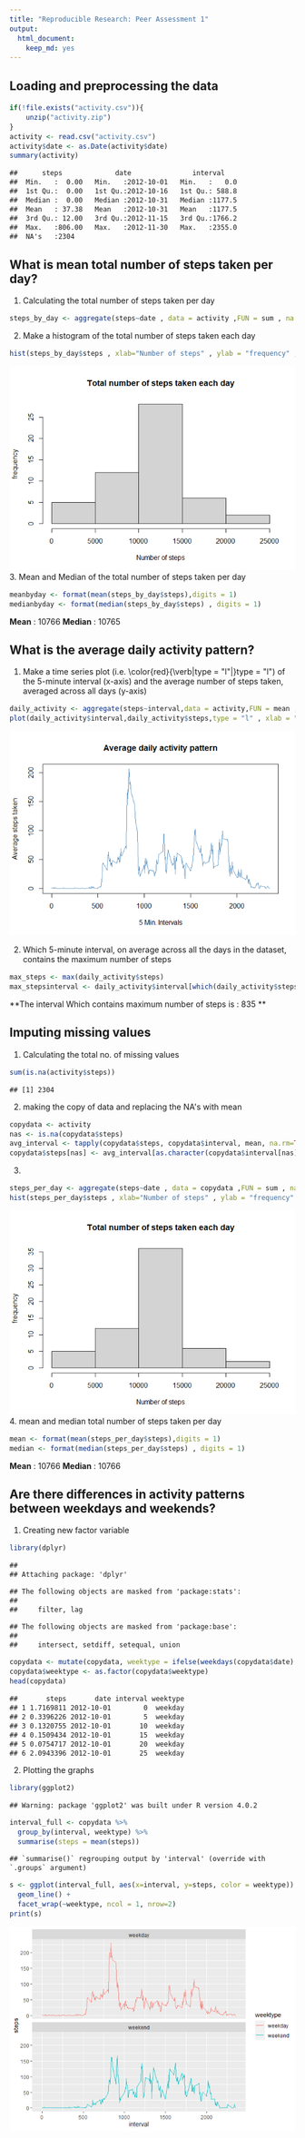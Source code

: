 ```yaml
---
title: "Reproducible Research: Peer Assessment 1"
output: 
  html_document: 
    keep_md: yes
---
```



## Loading and preprocessing the data

```r
if(!file.exists("activity.csv")){
    unzip("activity.zip")
}
activity <- read.csv("activity.csv")
activity$date <- as.Date(activity$date)
summary(activity)
```

```
##      steps             date               interval     
##  Min.   :  0.00   Min.   :2012-10-01   Min.   :   0.0  
##  1st Qu.:  0.00   1st Qu.:2012-10-16   1st Qu.: 588.8  
##  Median :  0.00   Median :2012-10-31   Median :1177.5  
##  Mean   : 37.38   Mean   :2012-10-31   Mean   :1177.5  
##  3rd Qu.: 12.00   3rd Qu.:2012-11-15   3rd Qu.:1766.2  
##  Max.   :806.00   Max.   :2012-11-30   Max.   :2355.0  
##  NA's   :2304
```



## What is mean total number of steps taken per day?
1. Calculating the total number of steps taken per day 

```r
steps_by_day <- aggregate(steps~date , data = activity ,FUN = sum , na.rm = TRUE)
```
2. Make a histogram of the total number of steps taken each day

```r
hist(steps_by_day$steps , xlab="Number of steps" , ylab = "frequency" , main = "Total number of steps taken each day")
```

![](PA1_template_files/figure-html/unnamed-chunk-3-1.png)<!-- -->
3. Mean and Median of the total number of steps taken per day

```r
meanbyday <- format(mean(steps_by_day$steps),digits = 1)
medianbyday <- format(median(steps_by_day$steps) , digits = 1)
```
**Mean** : 10766
**Median** : 10765

## What is the average daily activity pattern?
1. Make a time series plot (i.e. \color{red}{\verb|type = "l"|}type = "l") of the 5-minute interval (x-axis) and the average number of steps taken, averaged across all days (y-axis)

```r
daily_activity <- aggregate(steps~interval,data = activity,FUN = mean , na.rm = TRUE)
plot(daily_activity$interval,daily_activity$steps,type = "l" , xlab = "5 Min. Intervals" , ylab = "Average steps taken" , main = "Average daily activity pattern",col = "steelblue")
```

![](PA1_template_files/figure-html/unnamed-chunk-5-1.png)<!-- -->

2. Which 5-minute interval, on average across all the days in the dataset, contains the maximum number of steps

```r
max_steps <- max(daily_activity$steps)
max_stepsinterval <- daily_activity$interval[which(daily_activity$steps==max_steps)]
```
**The interval Which contains maximum number of steps is : 835 **


## Imputing missing values
1. Calculating the total no. of missing values

```r
sum(is.na(activity$steps))
```

```
## [1] 2304
```
2. making the copy of data and replacing the NA's with mean

```r
copydata <- activity
nas <- is.na(copydata$steps)
avg_interval <- tapply(copydata$steps, copydata$interval, mean, na.rm=TRUE, simplify=TRUE)
copydata$steps[nas] <- avg_interval[as.character(copydata$interval[nas])]
```
3. 

```r
steps_per_day <- aggregate(steps~date , data = copydata ,FUN = sum , na.rm = TRUE)
hist(steps_per_day$steps , xlab="Number of steps" , ylab = "frequency" , main = "Total number of steps taken each day")
```

![](PA1_template_files/figure-html/unnamed-chunk-9-1.png)<!-- -->
4. mean and median total number of steps taken per day

```r
mean <- format(mean(steps_per_day$steps),digits = 1)
median <- format(median(steps_per_day$steps) , digits = 1)
```
**Mean** : 10766
**Median** : 10766

## Are there differences in activity patterns between weekdays and weekends?
1. Creating new factor variable

```r
library(dplyr)
```

```
## 
## Attaching package: 'dplyr'
```

```
## The following objects are masked from 'package:stats':
## 
##     filter, lag
```

```
## The following objects are masked from 'package:base':
## 
##     intersect, setdiff, setequal, union
```

```r
copydata <- mutate(copydata, weektype = ifelse(weekdays(copydata$date) == "Saturday" | weekdays(copydata$date) == "Sunday", "weekend", "weekday"))
copydata$weektype <- as.factor(copydata$weektype)
head(copydata)
```

```
##       steps       date interval weektype
## 1 1.7169811 2012-10-01        0  weekday
## 2 0.3396226 2012-10-01        5  weekday
## 3 0.1320755 2012-10-01       10  weekday
## 4 0.1509434 2012-10-01       15  weekday
## 5 0.0754717 2012-10-01       20  weekday
## 6 2.0943396 2012-10-01       25  weekday
```
2. Plotting the graphs

```r
library(ggplot2)
```

```
## Warning: package 'ggplot2' was built under R version 4.0.2
```

```r
interval_full <- copydata %>%
  group_by(interval, weektype) %>%
  summarise(steps = mean(steps))
```

```
## `summarise()` regrouping output by 'interval' (override with `.groups` argument)
```

```r
s <- ggplot(interval_full, aes(x=interval, y=steps, color = weektype)) +
  geom_line() +
  facet_wrap(~weektype, ncol = 1, nrow=2)
print(s)
```

![](PA1_template_files/figure-html/unnamed-chunk-12-1.png)<!-- -->
